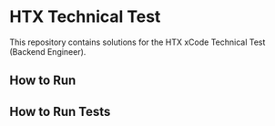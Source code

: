 
# HTX Technical Test

This repository contains solutions for the HTX xCode Technical Test (Backend Engineer).

## How to Run


## How to Run Tests

